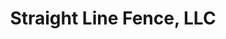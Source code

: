 ---
title: "Straight Line Fence, LLC"
url: /clarksville/straight-line-fence-llc/
shop: garden centre
---